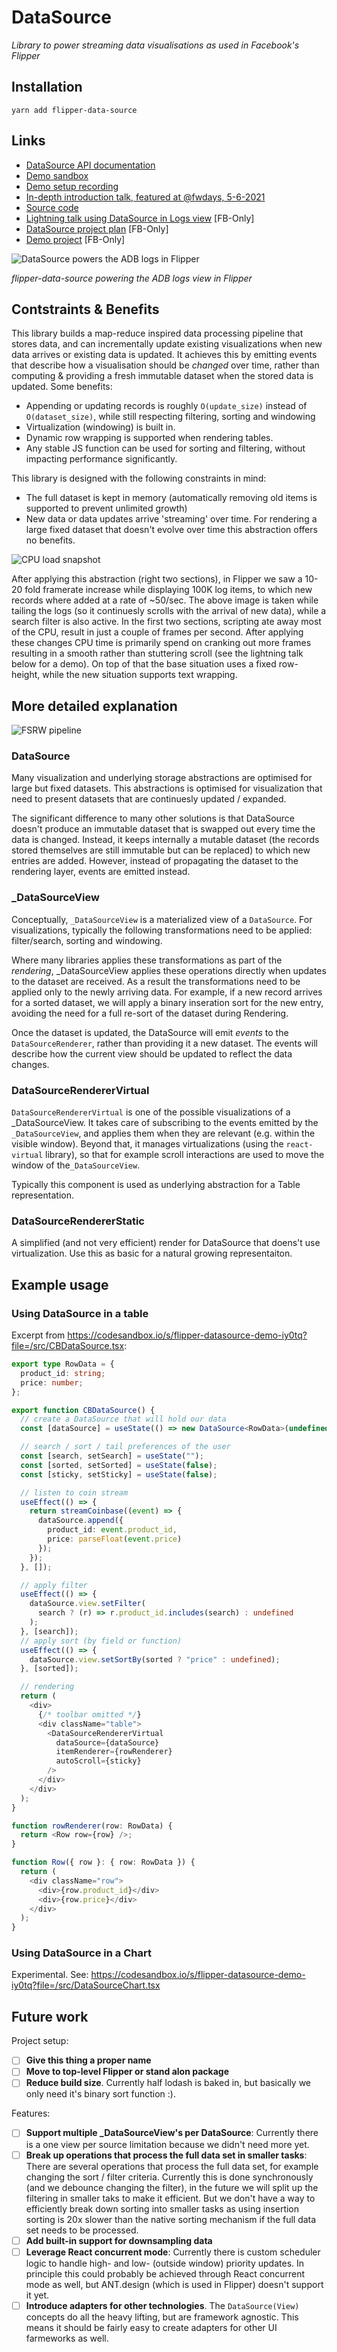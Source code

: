 # DataSource

_Library to power streaming data visualisations as used in Facebook's Flipper_

## Installation

`yarn add flipper-data-source`

## Links

* [DataSource API documentation](https://fbflipper.com/docs/extending/flipper-plugin#createdatasource)
* [Demo sandbox](https://codesandbox.io/s/flipper-datasource-demo-iy0tq)
* [Demo setup recording](https://www.youtube.com/watch?v=stL66GByQU0)
* [In-depth introduction talk, featured at @fwdays, 5-6-2021](https://www.youtube.com/watch?v=WCs09c1B1Lk)
* [Source code](https://github.com/facebook/flipper/tree/main/desktop/flipper-plugin/src/data-source)
* [Lightning talk using DataSource in Logs view](https://fb.workplace.com/groups/427492358561913/permalink/432720091372473/) [FB-Only]
* [DataSource project plan](https://fb.quip.com/noJDArpLF7Fe) [FB-Only]
* [Demo project](https://www.internalfb.com/code/flipper/src/fbsource/xplat/sonar/facebook/data-source-demo/) [FB-Only]

![DataSource powers the ADB logs in Flipper](./img/flipper-logs.png)

_flipper-data-source powering the ADB logs view in Flipper_

## Contstraints & Benefits

This library builds a map-reduce inspired data processing pipeline that stores data, and can incrementally update existing visualizations when new data arrives or existing data is updated. It achieves this by emitting events that describe how a visualisation should be _changed_ over time, rather than computing & providing a fresh immutable dataset when the stored data is updated. Some benefits:

* Appending or updating records is roughly `O(update_size)` instead of `O(dataset_size)`, while still respecting filtering, sorting and windowing
* Virtualization (windowing) is built in.
* Dynamic row wrapping is supported when rendering tables.
* Any stable JS function can be used for sorting and filtering, without impacting performance significantly.

This library is designed with the following constraints in mind:

* The full dataset is kept in memory (automatically removing old items is supported to prevent unlimited growth)
* New data or data updates arrive 'streaming' over time. For rendering a large fixed dataset that doesn't evolve over time this abstraction offers no benefits.

![CPU load snapshot](img/logs.png)

After applying this abstraction (right two sections), in Flipper we saw a 10-20 fold framerate increase while displaying 100K log items, to which new records where added at a rate of ~50/sec. The above image is taken while tailing the logs (so it continuesly scrolls with the arrival of new data), while a search filter is also active. In the first two sections, scripting ate away most of the CPU, result in just a couple of frames per second. After applying these changes CPU time is primarily spend on cranking out more frames resulting in a smooth rather than stuttering scroll (see the lightning talk below for a demo). On top of that the base situation uses a fixed row-height, while the new situation supports text wrapping.

## More detailed explanation

![FSRW pipeline](img/FSRW.png)

### DataSource

Many visualization and underlying storage abstractions are optimised for large but fixed datasets.
This abstractions is optimised for visualization that need to present datasets that are continuesly updated / expanded.

The significant difference to many other solutions is that DataSource doesn't produce an immutable dataset that is swapped out every time the data is changed.
Instead, it keeps internally a mutable dataset (the records stored themselves are still immutable but can be replaced) to which new entries are added.
However, instead of propagating the dataset to the rendering layer, events are emitted instead.

### _DataSourceView

Conceptually, `_DataSourceView` is a materialized view of a `DataSource`.
For visualizations, typically the following transformations need to be applied: filter/search, sorting and windowing.

Where many libraries applies these transformations as part of the _rendering_, _DataSourceView applies these operations directly when updates to the dataset are received.
As a result the transformations need to be applied only to the newly arriving data.
For example, if a new record arrives for a sorted dataset, we will apply a binary inseration sort for the new entry, avoiding the need for a full re-sort of the dataset during Rendering.

Once the dataset is updated, the DataSource will emit _events_ to the `DataSourceRenderer`, rather than providing it a new dataset.
The events will describe how the current view should be updated to reflect the data changes.

### DataSourceRendererVirtual

`DataSourceRendererVirtual` is one of the possible visualizations of a _DataSourceView.
It takes care of subscribing to the events emitted by the `_DataSourceView`, and applies them when they are relevant (e.g. within the visible window).
Beyond that, it manages virtualizations (using the `react-virtual` library), so that for example scroll interactions are used to move the window of the`_DataSourceView`.

Typically this component is used as underlying abstraction for a Table representation.

### DataSourceRendererStatic

A simplified (and not very efficient) render for DataSource that doens't use virtualization. Use this as basic for a natural growing representaiton.

## Example usage

### Using DataSource in a table

Excerpt from https://codesandbox.io/s/flipper-datasource-demo-iy0tq?file=/src/CBDataSource.tsx:

```typescript
export type RowData = {
  product_id: string;
  price: number;
};

export function CBDataSource() {
  // create a DataSource that will hold our data
  const [dataSource] = useState(() => new DataSource<RowData>(undefined));

  // search / sort / tail preferences of the user
  const [search, setSearch] = useState("");
  const [sorted, setSorted] = useState(false);
  const [sticky, setSticky] = useState(false);

  // listen to coin stream
  useEffect(() => {
    return streamCoinbase((event) => {
      dataSource.append({
        product_id: event.product_id,
        price: parseFloat(event.price)
      });
    });
  }, []);

  // apply filter
  useEffect(() => {
    dataSource.view.setFilter(
      search ? (r) => r.product_id.includes(search) : undefined
    );
  }, [search]);
  // apply sort (by field or function)
  useEffect(() => {
    dataSource.view.setSortBy(sorted ? "price" : undefined);
  }, [sorted]);

  // rendering
  return (
    <div>
      {/* toolbar omitted */}
      <div className="table">
        <DataSourceRendererVirtual
          dataSource={dataSource}
          itemRenderer={rowRenderer}
          autoScroll={sticky}
        />
      </div>
    </div>
  );
}

function rowRenderer(row: RowData) {
  return <Row row={row} />;
}

function Row({ row }: { row: RowData }) {
  return (
    <div className="row">
      <div>{row.product_id}</div>
      <div>{row.price}</div>
    </div>
  );
}

```

### Using DataSource in a Chart

Experimental. See: https://codesandbox.io/s/flipper-datasource-demo-iy0tq?file=/src/DataSourceChart.tsx


## Future work

Project setup:

* [ ] **Give this thing a proper name**
* [ ] **Move to top-level Flipper or stand alon package**
* [ ] **Reduce build size**. Currently half lodash is baked in, but basically we only need it's binary sort function :).

Features:

* [ ] **Support multiple _DataSourceView's per DataSource**: Currently there is a one view per source limitation because we didn't need more yet.
* [ ] **Break up operations that process the full data set in smaller tasks**: There are several operations that process the full data set, for example changing the sort / filter criteria. Currently this is done synchronously (and we debounce changing the filter), in the future we will split up the filtering in smaller taks to make it efficient. But we don't have a way to efficiently break down sorting into smaller tasks as using insertion sorting is 20x slower than the native sorting mechanism if the full data set needs to be processed.
* [ ] **Add built-in support for downsampling data**
* [ ] **Leverage React concurrent mode**: Currently there is custom scheduler logic to handle high- and low- (outside window) priority updates. In principle this could probably be achieved through React concurrent mode as well, but ANT.design (which is used in Flipper) doesn't support it yet.
* [ ] **Introduce adapters for other technologies**. The `DataSource(View)` concepts do all the heavy lifting, but are framework agnostic. This means it should be fairly easy to create adapters for other UI farmeworks as well.
